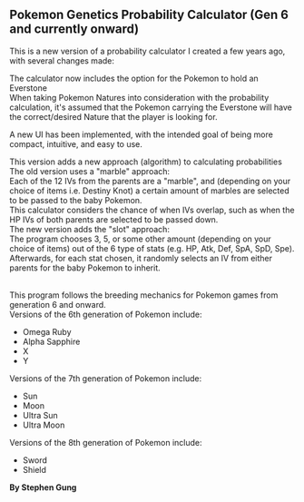 ## Pokemon Genetics Probability Calculator (Gen 6 and currently onward)

This is a new version of a probability calculator I created a few years ago, with several changes made:

The calculator now includes the option for the Pokemon to hold an Everstone<br>
When taking Pokemon Natures into consideration with the probability calculation, it's assumed that the Pokemon carrying the Everstone will have the correct/desired Nature that the player is looking for.

A new UI has been implemented, with the intended goal of being more compact, intuitive, and easy to use.

This version adds a new approach (algorithm) to calculating probabilities<br>
The old version uses a "marble" approach:<br>
Each of the 12 IVs from the parents are a "marble",
and (depending on your choice of items i.e. Destiny Knot) a certain amount of marbles are selected to be passed to the baby Pokemon.<br>
This calculator considers the chance of when IVs overlap, such as when the HP IVs of both parents are selected to be passed down.<br>
The new version adds the "slot" approach:<br>
The program chooses 3, 5, or some other amount (depending on your choice of items) out of the 6 type of stats (e.g. HP, Atk, Def, SpA, SpD, Spe).
Afterwards, for each stat chosen, it randomly selects an IV from either parents for the baby Pokemon to inherit.<br><br>

This program follows the breeding mechanics for Pokemon games from generation 6 and onward.<br>
Versions of the 6th generation of Pokemon include:
* Omega Ruby
* Alpha Sapphire
* X
* Y

Versions of the 7th generation of Pokemon include:
* Sun
* Moon
* Ultra Sun
* Ultra Moon

Versions of the 8th generation of Pokemon include:
* Sword
* Shield

**By Stephen Gung**
